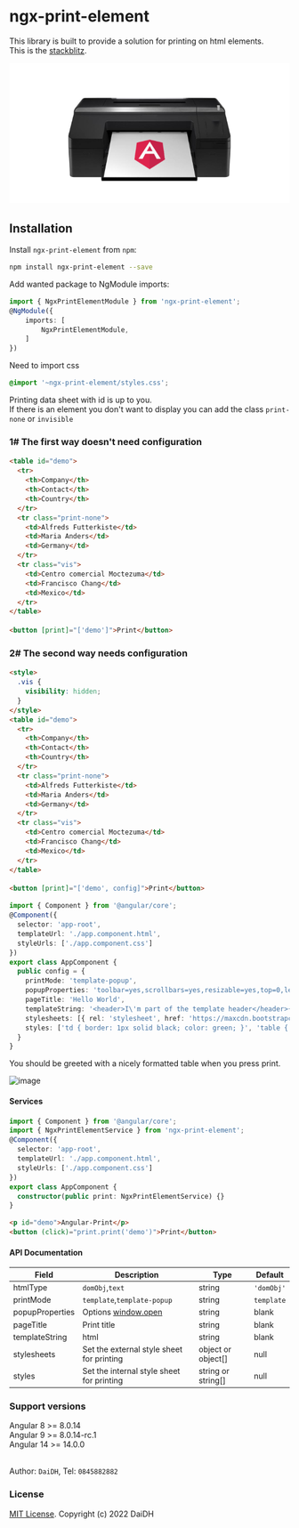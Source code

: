 # ngx-print-element

This library is built to provide a solution for printing on html elements.\
This is the [stackblitz](https://stackblitz.com/edit/angular-ngx-print-element?file=src/app/app.component.html).

![Logo](https://raw.githubusercontent.com/id1945/ngx-print-element/master/ngx-print-element.png)

## Installation
Install `ngx-print-element` from `npm`:
```bash
npm install ngx-print-element --save
```

Add wanted package to NgModule imports:
```typescript
import { NgxPrintElementModule } from 'ngx-print-element';
@NgModule({
    imports: [
        NgxPrintElementModule,
    ]
})
```
Need to import css
```scss
@import '~ngx-print-element/styles.css';
```
Printing data sheet with id is up to you.\
If there is an element you don't want to display you can add the class ```print-none``` or ```invisible```

### 1# The first way doesn't need configuration
```html
<table id="demo">
  <tr>
    <th>Company</th>
    <th>Contact</th>
    <th>Country</th>
  </tr>
  <tr class="print-none">
    <td>Alfreds Futterkiste</td>
    <td>Maria Anders</td>
    <td>Germany</td>
  </tr>
  <tr class="vis">
    <td>Centro comercial Moctezuma</td>
    <td>Francisco Chang</td>
    <td>Mexico</td>
  </tr>
</table>

<button [print]="['demo']">Print</button>
```

### 2# The second way needs configuration
```html
<style>
  .vis {
    visibility: hidden;
  }
</style>
<table id="demo">
  <tr>
    <th>Company</th>
    <th>Contact</th>
    <th>Country</th>
  </tr>
  <tr class="print-none">
    <td>Alfreds Futterkiste</td>
    <td>Maria Anders</td>
    <td>Germany</td>
  </tr>
  <tr class="vis">
    <td>Centro comercial Moctezuma</td>
    <td>Francisco Chang</td>
    <td>Mexico</td>
  </tr>
</table>

<button [print]="['demo', config]">Print</button>
```

```typescript
import { Component } from '@angular/core';
@Component({
  selector: 'app-root',
  templateUrl: './app.component.html',
  styleUrls: ['./app.component.css']
})
export class AppComponent {
  public config = {
    printMode: 'template-popup',
    popupProperties: 'toolbar=yes,scrollbars=yes,resizable=yes,top=0,left=0,fullscreen=yes',
    pageTitle: 'Hello World',
    templateString: '<header>I\'m part of the template header</header>{{printBody}}<footer>I\'m part of the template footer</footer>',
    stylesheets: [{ rel: 'stylesheet', href: 'https://maxcdn.bootstrapcdn.com/bootstrap/4.0.0/css/bootstrap.min.css' }],
    styles: ['td { border: 1px solid black; color: green; }', 'table { border: 1px solid black; }', 'header, table, footer { margin: auto; text-align: center; }', '.vis { visibility: visible; }']
  }
}
```

You should be greeted with a nicely formatted table when you press print.

![image](https://user-images.githubusercontent.com/73852487/186209319-74be5952-8bb6-40ef-8627-9159d542e8b1.png)


#### Services
```typescript
import { Component } from '@angular/core';
import { NgxPrintElementService } from 'ngx-print-element';
@Component({
  selector: 'app-root',
  templateUrl: './app.component.html',
  styleUrls: ['./app.component.css']
})
export class AppComponent {
  constructor(public print: NgxPrintElementService) {}
}
```

```html
<p id="demo">Angular-Print</p>
<button (click)="print.print('demo')">Print</button>
```

#### API Documentation

| Field | Description | Type | Default |
| --- | --- | --- | --- |
| htmlType | `domObj`,`text` | string | `'domObj'` |
| printMode | `template`,`template-popup` | string | `template` |
| popupProperties | Options [window.open](https://www.w3schools.com/jsref/met_win_open.asp) | string | blank |
| pageTitle | Print title | string | blank |
| templateString | html | string | blank |
| stylesheets | Set the external style sheet for printing | object or object[] | null |
| styles | Set the internal style sheet for printing | string or string[] | null |


### Support versions
  Angular 8 >= 8.0.14\
  Angular 9 >= 8.0.14-rc.1\
  Angular 14 >= 14.0.0

\
Author: `DaiDH`, Tel: `0845882882`

### License

[MIT License](https://github.com/id1945/ngx-print-element/blob/master/LICENSE). Copyright (c) 2022 DaiDH

